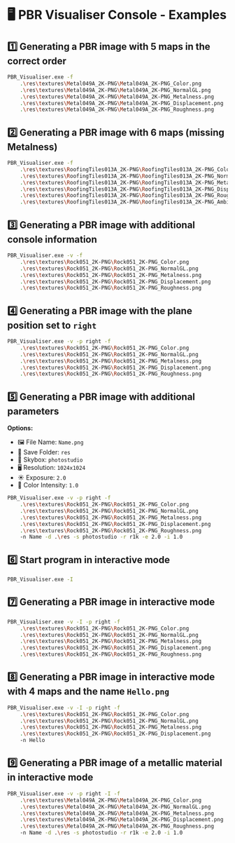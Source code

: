 # 🖥️ PBR Visualiser Console - Examples

## 1️⃣ Generating a PBR image with 5 maps in the correct order
```bash
PBR_Visualiser.exe -f
    .\res\textures\Metal049A_2K-PNG\Metal049A_2K-PNG_Color.png
    .\res\textures\Metal049A_2K-PNG\Metal049A_2K-PNG_NormalGL.png
    .\res\textures\Metal049A_2K-PNG\Metal049A_2K-PNG_Metalness.png
    .\res\textures\Metal049A_2K-PNG\Metal049A_2K-PNG_Displacement.png
    .\res\textures\Metal049A_2K-PNG\Metal049A_2K-PNG_Roughness.png
```

## 2️⃣ Generating a PBR image with 6 maps (missing Metalness)
```bash
PBR_Visualiser.exe -f
    .\res\textures\RoofingTiles013A_2K-PNG\RoofingTiles013A_2K-PNG_Color.png
    .\res\textures\RoofingTiles013A_2K-PNG\RoofingTiles013A_2K-PNG_NormalGL.png
    .\res\textures\RoofingTiles013A_2K-PNG\RoofingTiles013A_2K-PNG_Metalness.png
    .\res\textures\RoofingTiles013A_2K-PNG\RoofingTiles013A_2K-PNG_Displacement.png
    .\res\textures\RoofingTiles013A_2K-PNG\RoofingTiles013A_2K-PNG_Roughness.png
    .\res\textures\RoofingTiles013A_2K-PNG\RoofingTiles013A_2K-PNG_AmbientOcclusion.png
```

## 3️⃣ Generating a PBR image with additional console information
```bash
PBR_Visualiser.exe -v -f
    .\res\textures\Rock051_2K-PNG\Rock051_2K-PNG_Color.png
    .\res\textures\Rock051_2K-PNG\Rock051_2K-PNG_NormalGL.png
    .\res\textures\Rock051_2K-PNG\Rock051_2K-PNG_Metalness.png
    .\res\textures\Rock051_2K-PNG\Rock051_2K-PNG_Displacement.png
    .\res\textures\Rock051_2K-PNG\Rock051_2K-PNG_Roughness.png
```

## 4️⃣ Generating a PBR image with the plane position set to `right`
```bash
PBR_Visualiser.exe -v -p right -f
    .\res\textures\Rock051_2K-PNG\Rock051_2K-PNG_Color.png
    .\res\textures\Rock051_2K-PNG\Rock051_2K-PNG_NormalGL.png
    .\res\textures\Rock051_2K-PNG\Rock051_2K-PNG_Metalness.png
    .\res\textures\Rock051_2K-PNG\Rock051_2K-PNG_Displacement.png
    .\res\textures\Rock051_2K-PNG\Rock051_2K-PNG_Roughness.png
```

## 5️⃣ Generating a PBR image with additional parameters
**Options:**
- 🖼️ File Name: `Name.png`
- 📂 Save Folder: `res`
- 🌅 Skybox: `photostudio`
- 🖥️ Resolution: `1024x1024`
- ☀️ Exposure: `2.0`
- 🎨 Color Intensity: `1.0`
```bash
PBR_Visualiser.exe -v -p right -f
    .\res\textures\Rock051_2K-PNG\Rock051_2K-PNG_Color.png
    .\res\textures\Rock051_2K-PNG\Rock051_2K-PNG_NormalGL.png
    .\res\textures\Rock051_2K-PNG\Rock051_2K-PNG_Metalness.png
    .\res\textures\Rock051_2K-PNG\Rock051_2K-PNG_Displacement.png
    .\res\textures\Rock051_2K-PNG\Rock051_2K-PNG_Roughness.png
    -n Name -d .\res -s photostudio -r r1k -e 2.0 -i 1.0
```

## 6️⃣ Start program in interactive mode
```bash
PBR_Visualiser.exe -I
```

## 7️⃣ Generating a PBR image in interactive mode
```bash
PBR_Visualiser.exe -v -I -p right -f
    .\res\textures\Rock051_2K-PNG\Rock051_2K-PNG_Color.png
    .\res\textures\Rock051_2K-PNG\Rock051_2K-PNG_NormalGL.png
    .\res\textures\Rock051_2K-PNG\Rock051_2K-PNG_Metalness.png
    .\res\textures\Rock051_2K-PNG\Rock051_2K-PNG_Displacement.png
    .\res\textures\Rock051_2K-PNG\Rock051_2K-PNG_Roughness.png
```

## 8️⃣ Generating a PBR image in interactive mode with 4 maps and the name `Hello.png`
```bash
PBR_Visualiser.exe -v -I -p right -f
    .\res\textures\Rock051_2K-PNG\Rock051_2K-PNG_Color.png
    .\res\textures\Rock051_2K-PNG\Rock051_2K-PNG_NormalGL.png
    .\res\textures\Rock051_2K-PNG\Rock051_2K-PNG_Metalness.png
    .\res\textures\Rock051_2K-PNG\Rock051_2K-PNG_Displacement.png
    -n Hello
```

## 9️⃣ Generating a PBR image of a metallic material in interactive mode
```bash
PBR_Visualiser.exe -v -p right -I -f
    .\res\textures\Metal049A_2K-PNG\Metal049A_2K-PNG_Color.png
    .\res\textures\Metal049A_2K-PNG\Metal049A_2K-PNG_NormalGL.png
    .\res\textures\Metal049A_2K-PNG\Metal049A_2K-PNG_Metalness.png
    .\res\textures\Metal049A_2K-PNG\Metal049A_2K-PNG_Displacement.png
    .\res\textures\Metal049A_2K-PNG\Metal049A_2K-PNG_Roughness.png
    -n Name -d .\res -s photostudio -r r1k -e 2.0 -i 1.0
```